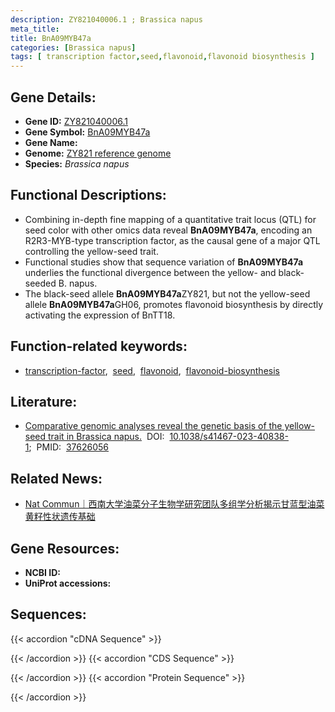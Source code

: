 ```yaml
---
description: ZY821040006.1 ; Brassica napus
meta_title:
title: BnA09MYB47a
categories: [Brassica napus]
tags: [ transcription factor,seed,flavonoid,flavonoid biosynthesis ]
---
```


## Gene Details:
- **Gene ID:**	[ZY821040006.1]()
- **Gene Symbol:** <u>BnA09MYB47a</u>
- **Gene Name:** 
- **Genome:** [ZY821 reference genome]()
- **Species:** *Brassica napus*

## Functional Descriptions:
   - Combining in-depth fine mapping of a quantitative trait locus (QTL) for seed color with other omics data reveal **BnA09MYB47a**, encoding an R2R3-MYB-type transcription factor, as the causal gene of a major QTL controlling the yellow-seed trait.
   - Functional studies show that sequence variation of **BnA09MYB47a** underlies the functional divergence between the yellow- and black-seeded B. napus.
   - The black-seed allele **BnA09MYB47a**ZY821, but not the yellow-seed allele **BnA09MYB47a**GH06, promotes flavonoid biosynthesis by directly activating the expression of BnTT18. 

## Function-related keywords:
   - [transcription-factor](/tags/transcription-factor/),&nbsp;&nbsp;[seed](/tags/seed/),&nbsp;&nbsp;[flavonoid](/tags/flavonoid/),&nbsp;&nbsp;[flavonoid-biosynthesis](/tags/flavonoid-biosynthesis/)

## Literature:
   - [Comparative genomic analyses reveal the genetic basis of the yellow-seed trait in Brassica napus.]( https://www.nature.com/articles/s41467-023-40838-1)&nbsp;&nbsp;DOI:&nbsp;&nbsp;[10.1038/s41467-023-40838-1](https://www.nature.com/articles/s41467-023-40838-1);&nbsp;&nbsp;PMID:&nbsp;&nbsp;[37626056](https://pubmed.ncbi.nlm.nih.gov/37626056/)

## Related News:
   - [Nat Commun｜西南大学油菜分子生物学研究团队多组学分析揭示甘蓝型油菜黄籽性状遗传基础](https://mp.weixin.qq.com/s?__biz=Mzg3MDEwNDEyMg==&mid=2247555339&idx=4&sn=5a2d58a5166ad64430a2a2ab6b80be12&chksm=f099ffe88ff3f8a716ff07a1bb4869d436d80963de025b8afb027eb6c5bc6803b146cd8d9f7e&scene=27#wechat_redirect)

## Gene Resources:
- **NCBI ID:**  [](https://www.ncbi.nlm.nih.gov/gene/?term=)
- **UniProt accessions:** [](https://www.uniprot.org/uniprotkb//entry)



## Sequences:
{{< accordion "cDNA Sequence" >}}

{{< /accordion >}}
{{< accordion "CDS Sequence" >}}

{{< /accordion >}}
{{< accordion "Protein Sequence" >}}

{{< /accordion >}}
